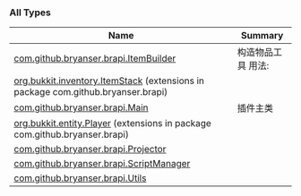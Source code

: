 

### All Types

| Name | Summary |
|---|---|
| [com.github.bryanser.brapi.ItemBuilder](../com.github.bryanser.brapi/-item-builder/index.md) | 构造物品工具 用法: |
| [org.bukkit.inventory.ItemStack](../com.github.bryanser.brapi/org.bukkit.inventory.-item-stack/index.md) (extensions in package com.github.bryanser.brapi) |  |
| [com.github.bryanser.brapi.Main](../com.github.bryanser.brapi/-main/index.md) | 插件主类 |
| [org.bukkit.entity.Player](../com.github.bryanser.brapi/org.bukkit.entity.-player/index.md) (extensions in package com.github.bryanser.brapi) |  |
| [com.github.bryanser.brapi.Projector](../com.github.bryanser.brapi/-projector.md) |  |
| [com.github.bryanser.brapi.ScriptManager](../com.github.bryanser.brapi/-script-manager/index.md) |  |
| [com.github.bryanser.brapi.Utils](../com.github.bryanser.brapi/-utils/index.md) |  |
